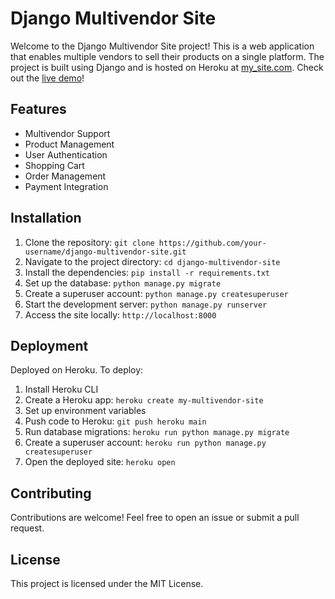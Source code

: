 # Django Multivendor Site

Welcome to the Django Multivendor Site project! This is a web application that enables multiple vendors to sell their products on a single platform. The project is built using Django and is hosted on Heroku at [my_site.com](https://my_site.com). Check out the [live demo](https://my_site.com)!

## Features
- Multivendor Support
- Product Management
- User Authentication
- Shopping Cart
- Order Management
- Payment Integration

## Installation
1. Clone the repository: `git clone https://github.com/your-username/django-multivendor-site.git`
2. Navigate to the project directory: `cd django-multivendor-site`
3. Install the dependencies: `pip install -r requirements.txt`
4. Set up the database: `python manage.py migrate`
5. Create a superuser account: `python manage.py createsuperuser`
6. Start the development server: `python manage.py runserver`
7. Access the site locally: `http://localhost:8000`

## Deployment
Deployed on Heroku. To deploy:
1. Install Heroku CLI
2. Create a Heroku app: `heroku create my-multivendor-site`
3. Set up environment variables
4. Push code to Heroku: `git push heroku main`
5. Run database migrations: `heroku run python manage.py migrate`
6. Create a superuser account: `heroku run python manage.py createsuperuser`
7. Open the deployed site: `heroku open`

## Contributing
Contributions are welcome! Feel free to open an issue or submit a pull request.

## License
This project is licensed under the MIT License.
